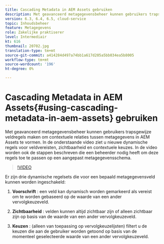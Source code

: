 ```yaml
---
title: Cascading Metadata in AEM Assets gebruiken
description: Met geavanceerd metagegevensbeheer kunnen gebruikers trapsgewijze veldregels maken om contextuele relaties tussen metagegevens in AEM Assets te vormen. In de onderstaande video ziet u nieuwe dynamische regels voor veldvereisten, zichtbaarheid en contextuele keuzes. In de video worden ook de stappen beschreven die een beheerder nodig heeft om deze regels toe te passen op een aangepast metagegevensschema.
version: 6.3, 6.4, 6.5, cloud-service
topic: Inhoudsbeheer
feature: Metagegevens
role: Zakelijke praktiserer
level: Intermediair
kt: 616
thumbnail: 20702.jpg
translation-type: tm+mt
source-git-commit: a414284d497a74bb1a617d205a5bb034ea5b8005
workflow-type: tm+mt
source-wordcount: '196'
ht-degree: 0%

---
```



# Cascading Metadata in AEM Assets{#using-cascading-metadata-in-aem-assets} gebruiken

Met geavanceerd metagegevensbeheer kunnen gebruikers trapsgewijze veldregels maken om contextuele relaties tussen metagegevens in AEM Assets te vormen. In de onderstaande video ziet u nieuwe dynamische regels voor veldvereisten, zichtbaarheid en contextuele keuzes. In de video worden ook de stappen beschreven die een beheerder nodig heeft om deze regels toe te passen op een aangepast metagegevensschema.

>[!VIDEO](https://video.tv.adobe.com/v/20702/?quality=12&learn=on)

Er zijn drie dynamische regelsets die voor een bepaald metagegevensveld kunnen worden ingeschakeld:

1. **Voorschrift** : een veld kan dynamisch worden gemarkeerd als vereist om te worden gebaseerd op de waarde van een ander vervolgkeuzeveld.

2. **Zichtbaarheid** : velden kunnen altijd zichtbaar zijn of alleen zichtbaar zijn op basis van de waarde van een ander vervolgkeuzeveld.

3. **Keuzen** : (alleen van toepassing op vervolgkeuzelijsten) filtert u de keuzen die aan de gebruiker worden getoond op basis van de momenteel geselecteerde waarde van een ander vervolgkeuzeveld.
